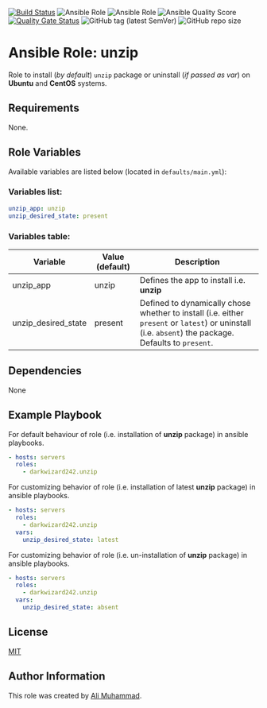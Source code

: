 [![Build Status](https://travis-ci.com/darkwizard242/ansible-role-unzip.svg?branch=master)](https://travis-ci.com/darkwizard242/ansible-role-unzip) ![Ansible Role](https://img.shields.io/ansible/role/42038?color=dark%20green) ![Ansible Role](https://img.shields.io/ansible/role/d/42038?color=dark&style=flat-square) ![Ansible Quality Score](https://img.shields.io/ansible/quality/42038?label=ansible%20quality%20score) [![Quality Gate Status](https://sonarcloud.io/api/project_badges/measure?project=ansible-role-unzip&metric=alert_status)](https://sonarcloud.io/dashboard?id=ansible-role-unzip) ![GitHub tag (latest SemVer)](https://img.shields.io/github/tag/darkwizard242/ansible-role-unzip?label=release) ![GitHub repo size](https://img.shields.io/github/repo-size/darkwizard242/ansible-role-unzip?color=orange&style=flat-square)

# Ansible Role: unzip

Role to install (_by default_) `unzip` package or uninstall (_if passed as var_) on **Ubuntu** and **CentOS** systems.

## Requirements

None.

## Role Variables

Available variables are listed below (located in `defaults/main.yml`):

### Variables list:

```yaml
unzip_app: unzip
unzip_desired_state: present
```

### Variables table:

Variable            | Value (default) | Description
------------------- | --------------- | ----------------------------------------------------------------------------------------------------------------------------------------------------
unzip_app           | unzip           | Defines the app to install i.e. **unzip**
unzip_desired_state | present         | Defined to dynamically chose whether to install (i.e. either `present` or `latest`) or uninstall (i.e. `absent`) the package. Defaults to `present`.

## Dependencies

None

## Example Playbook

For default behaviour of role (i.e. installation of **unzip** package) in ansible playbooks.

```yaml
- hosts: servers
  roles:
    - darkwizard242.unzip
```

For customizing behavior of role (i.e. installation of latest **unzip** package) in ansible playbooks.

```yaml
- hosts: servers
  roles:
    - darkwizard242.unzip
  vars:
    unzip_desired_state: latest
```

For customizing behavior of role (i.e. un-installation of **unzip** package) in ansible playbooks.

```yaml
- hosts: servers
  roles:
    - darkwizard242.unzip
  vars:
    unzip_desired_state: absent
```

## License

[MIT](https://github.com/darkwizard242/ansible-role-unzip/blob/master/LICENSE)

## Author Information

This role was created by [Ali Muhammad](https://www.linkedin.com/in/ali-muhammad-759791130/).
